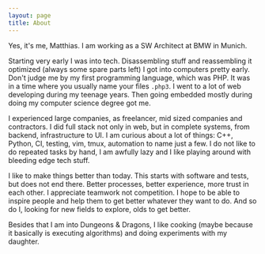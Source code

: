 ```yaml
---
layout: page
title: About
---
```


Yes, it's me, Matthias. I am working as a SW Architect at BMW in Munich.

Starting very early I was into tech. Disassembling stuff and reassembling it optimized (always some spare parts left) I got into computers pretty early. Don't judge me by my first programming language, which was PHP. It was in a time where you usually name your files `.php3`. I went to a lot of web developing during my teenage years. Then going embedded mostly during doing my computer science degree got me.

I experienced large companies, as freelancer, mid sized companies and contractors. I did full stack not only in web, but in complete systems, from backend, infrastructure to UI. 
I am curious about a lot of things: C++, Python, CI, testing, vim, tmux, automation to name just a few.
I do not like to do repeated tasks by hand, I am awfully lazy and I like playing around with bleeding edge tech stuff.

I like to make things better than today. This starts with software and tests, but does not end there. Better processes, better experience, more trust in each other. I appreciate teamwork not competition.
I hope to be able to inspire people and help them to get better whatever they want to do. And so do I, looking for new fields to explore, olds to get better. 

Besides that I am into Dungeons & Dragons, I like cooking (maybe because it basically is executing algorithms) and doing experiments with my daughter. 
